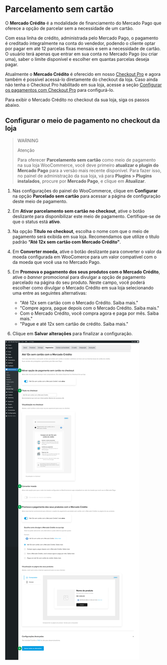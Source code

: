 # Parcelamento sem cartão

O **Mercado Crédito** é a modalidade de financiamento do Mercado Pago que oferece a opção de parcelar sem a necessidade de um cartão.

Com essa linha de crédito, administrada pelo Mercado Pago, o pagamento é creditado integralmente na conta do vendedor, podendo o cliente optar por pagar em até 12 parcelas fixas mensais e sem a necessidade de cartão. O usuário terá apenas que entrar em sua conta no Mercado Pago (ou criar uma), saber o limite disponível e escolher em quantas parcelas deseja pagar.

Atualmente o **Mercado Crédito** é oferecido em nosso [Checkout Pro](/developers/pt/docs/checkout-pro/landing) e agora também é possível acessá-lo diretamente do checkout da loja. Caso ainda não tenha o Checkout Pro habilitado em sua loja, acesse a seção [Configurar os pagamentos com Checkout Pro](/developers/pt/docs/woocommerce/payments-configuration/checkout-pro) para configurá-lo.

Para exibir o Mercado Crédito no checkout da sua loja, siga os passos abaixo.

## Configurar o meio de pagamento no checkout da loja

> WARNING
>
> Atenção
>
> Para oferecer **Parcelamento sem cartão** como meio de pagamento na sua loja WooCommerce, você deve primeiro **atualizar o plugin do Mercado Pago** para a versão mais recente disponível. Para fazer isso, no painel de administração da sua loja, vá para **Plugins > Plugins instalados**, procure por **Mercado Pago**, e clique em **Atualizar**.

1. Nas configurações do painel do WooCommerce, clique em **Configurar** na opção **Parcelado sem cartão** para acessar a página de configuração deste meio de pagamento.
2. Em **Ativar parcelamento sem cartão no checkout**, ative o botão deslizante para disponibilizar este meio de pagamento. Certifique-se de que o status está **ativo**.
3. Na opção **Título no checkout**, escolha o nome com que o meio de pagamento será exibida em sua loja. Recomendamos que utilize o título padrão **“Até 12x sem cartão com Mercado Crédito"**.
4. Em **Converter moeda**, ative o botão deslizante para converter o valor da moeda configurada em WooComerce para um valor compatível com o da moeda que você usa no Mercado Pago. 
5. Em **Promova o pagamento dos seus produtos com o Mercado Crédito**, ative o _banner_ promocional para divulgar a opção de pagamento parcelado na página do seu produto. Neste campo, você poderá escolher como divulgar o Mercado Crédito em sua loja selecionando uma entre as seguintes alternativas:

    - "Até 12x sem cartão com o Mercado Crédito. Saiba mais."
    - "Compre agora, pague depois com o Mercado Crédito. Saiba mais."
    - Com o Mercado Crédito, você compra agora e paga por mês. Saiba mais."
    - "Pague e até 12x sem cartão de crédito. Saiba mais."

6. Clique em **Salvar alterações** para finalizar a configuração.

![woo-credits-admin-pt](/images/woocomerce/credits-woo-2.png)
